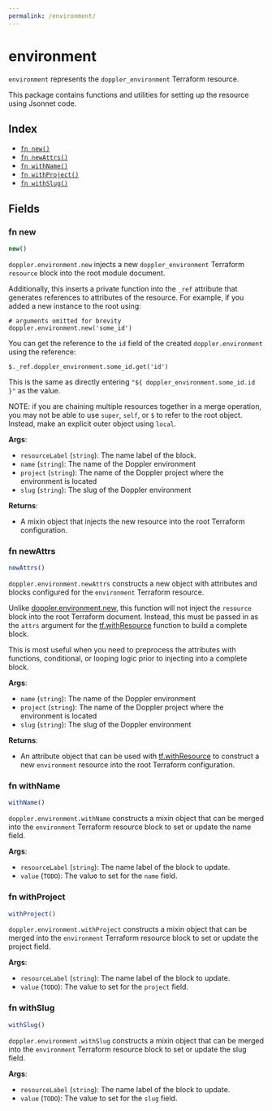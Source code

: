 ```yaml
---
permalink: /environment/
---
```


# environment

`environment` represents the `doppler_environment` Terraform resource.



This package contains functions and utilities for setting up the resource using Jsonnet code.


## Index

* [`fn new()`](#fn-new)
* [`fn newAttrs()`](#fn-newattrs)
* [`fn withName()`](#fn-withname)
* [`fn withProject()`](#fn-withproject)
* [`fn withSlug()`](#fn-withslug)

## Fields

### fn new

```ts
new()
```


`doppler.environment.new` injects a new `doppler_environment` Terraform `resource`
block into the root module document.

Additionally, this inserts a private function into the `_ref` attribute that generates references to attributes of the
resource. For example, if you added a new instance to the root using:

    # arguments omitted for brevity
    doppler.environment.new('some_id')

You can get the reference to the `id` field of the created `doppler.environment` using the reference:

    $._ref.doppler_environment.some_id.get('id')

This is the same as directly entering `"${ doppler_environment.some_id.id }"` as the value.

NOTE: if you are chaining multiple resources together in a merge operation, you may not be able to use `super`, `self`,
or `$` to refer to the root object. Instead, make an explicit outer object using `local`.

**Args**:
  - `resourceLabel` (`string`): The name label of the block.
  - `name` (`string`): The name of the Doppler environment
  - `project` (`string`): The name of the Doppler project where the environment is located
  - `slug` (`string`): The slug of the Doppler environment

**Returns**:
- A mixin object that injects the new resource into the root Terraform configuration.


### fn newAttrs

```ts
newAttrs()
```


`doppler.environment.newAttrs` constructs a new object with attributes and blocks configured for the `environment`
Terraform resource.

Unlike [doppler.environment.new](#fn-environmentnew), this function will not inject the `resource`
block into the root Terraform document. Instead, this must be passed in as the `attrs` argument for the
[tf.withResource](https://github.com/tf-libsonnet/core/tree/main/docs#fn-withresource) function to build a complete block.

This is most useful when you need to preprocess the attributes with functions, conditional, or looping logic prior to
injecting into a complete block.

**Args**:
  - `name` (`string`): The name of the Doppler environment
  - `project` (`string`): The name of the Doppler project where the environment is located
  - `slug` (`string`): The slug of the Doppler environment

**Returns**:
  - An attribute object that can be used with [tf.withResource](https://github.com/tf-libsonnet/core/tree/main/docs#fn-withresource) to construct a new `environment` resource into the root Terraform configuration.


### fn withName

```ts
withName()
```

`doppler.environment.withName` constructs a mixin object that can be merged into the `environment`
Terraform resource block to set or update the name field.



**Args**:
  - `resourceLabel` (`string`): The name label of the block to update.
  - `value` (`TODO`): The value to set for the `name` field.


### fn withProject

```ts
withProject()
```

`doppler.environment.withProject` constructs a mixin object that can be merged into the `environment`
Terraform resource block to set or update the project field.



**Args**:
  - `resourceLabel` (`string`): The name label of the block to update.
  - `value` (`TODO`): The value to set for the `project` field.


### fn withSlug

```ts
withSlug()
```

`doppler.environment.withSlug` constructs a mixin object that can be merged into the `environment`
Terraform resource block to set or update the slug field.



**Args**:
  - `resourceLabel` (`string`): The name label of the block to update.
  - `value` (`TODO`): The value to set for the `slug` field.
